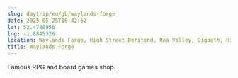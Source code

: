 ```yaml
---
slug: daytrip/eu/gb/waylands-forge
date: 2025-05-25T10:42:52
lat: 52.4748956
lng: -1.8845326
location: Waylands Forge, High Street Deritend, Rea Valley, Digbeth, Highgate, Birmingham, West Midlands, England, B9 4AU, United Kingdom
title: Waylands Forge
---
```

Famous RPG and board games shop.

